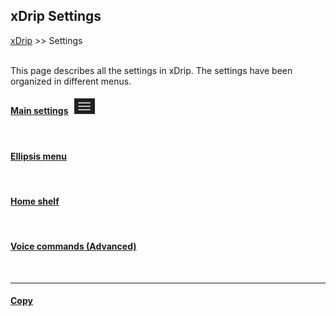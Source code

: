 ## xDrip Settings
[xDrip](../README.md) >> Settings  
<br/>  
  
This page describes all the settings in xDrip.  The settings have been organized in different menus.  
  
#### [Main settings](./Settings/MainSettings.md) &nbsp; ![](./Settings/images/Hamburger.png)  
<br/>  

#### [Ellipsis menu](./Settings/MoreSettings.md)  
<br/>  

#### [Home shelf](./HomeShelf.md)  
<br/>  

#### [Voice commands (Advanced)](./Settings/VoiceCommands.md)  
  
<br/>  
  
---  
  
#### [Copy](./CopySettings.md)  
